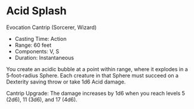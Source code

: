 # Acid Splash
Evocation Cantrip (Sorcerer, Wizard)

- Casting Time: Action
- Range: 60 feet
- Components: V, S
- Duration: Instantaneous

You create an acidic bubble at a point within range, where it explodes in a 5‑foot‑radius Sphere. Each creature in that Sphere must succeed on a Dexterity saving throw or take 1d6 Acid damage.

Cantrip Upgrade: The damage increases by 1d6 when you reach levels 5 (2d6), 11 (3d6), and 17 (4d6).
